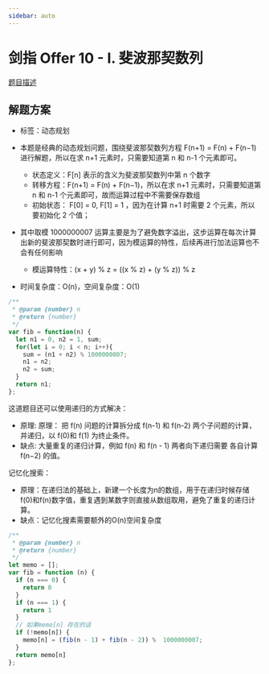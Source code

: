 ```yaml
---
sidebar: auto
---
```


# 剑指 Offer 10 - I. 斐波那契数列
[题目描述](https://leetcode.cn/leetbook/read/illustrate-lcof/xslxpr/)

## 解题方案

- 标签：动态规划
- 本题是经典的动态规划问题，围绕斐波那契数列方程 F(n+1) = F(n) + F(n−1) 进行解题，所以在求 n+1 元素时，只需要知道第 n 和 n-1 个元素即可。
  - 状态定义：F[n] 表示的含义为斐波那契数列中第 n 个数字
  - 转移方程：F(n+1) = F(n) + F(n−1)，所以在求 n+1 元素时，只需要知道第 n 和 n-1 个元素即可，故而运算过程中不需要保存数组
  - 初始状态： F[0] = 0, F[1] = 1 ，因为在计算 n+1 时需要 2 个元素，所以要初始化 2 个值；

- 其中取模 1000000007 运算主要是为了避免数字溢出，这步运算在每次计算出新的斐波那契数时进行即可，因为模运算的特性，后续再进行加法运算也不会有任何影响
  - 模运算特性：(x + y) % z = ((x % z) + (y % z)) % z

- 时间复杂度：O(n)，空间复杂度：O(1)

```js
/**
 * @param {number} n
 * @return {number}
 */
var fib = function(n) {
  let n1 = 0, n2 = 1, sum;
  for(let i = 0; i < n; i++){
    sum = (n1 + n2) % 1000000007;
    n1 = n2;
    n2 = sum;
  }
  return n1;
};
```

这道题目还可以使用递归的方式解决：
  - 原理: 原理： 把 f(n) 问题的计算拆分成 f(n-1) 和 f(n-2) 两个子问题的计算，并递归，以 f(0)和 f(1) 为终止条件。
  - 缺点: 大量重复的递归计算，例如 f(n) 和 f(n - 1) 两者向下递归需要 各自计算 f(n−2) 的值。

记忆化搜索：
  - 原理：在递归法的基础上，新建一个长度为n的数组，用于在递归时候存储f(0)和f(n)数字值，重复遇到某数字则直接从数组取用，避免了重复的递归计算。
  - 缺点：记忆化搜素需要额外的O(n)空间复杂度

```js
/**
 * @param {number} n
 * @return {number}
 */
let memo = [];
var fib = function (n) {
  if (n === 0) {
    return 0
  }
  if (n === 1) {
    return 1
  }
  // 如果memo[n] 存在的话
  if (!memo[n]) {
    memo[n] = (fib(n - 1) + fib(n - 2)) %  1000000007;
  } 
  return memo[n]
};
```